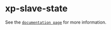 # xp-slave-state

See the [`documentation page`](http://www.expandjs.com/elements/xp-slave-state) for more information.